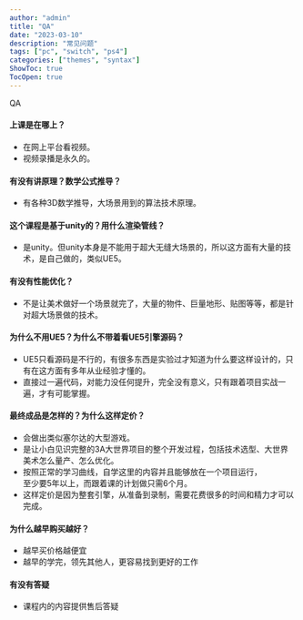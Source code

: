 ```yaml
---
author: "admin"
title: "QA"
date: "2023-03-10"
description: "常见问题"
tags: ["pc", "switch", "ps4"]
categories: ["themes", "syntax"]
ShowToc: true
TocOpen: true
---
```



<!--more--> 
QA




#### 上课是在哪上？
-   在网上平台看视频。
-   视频录播是永久的。

#### 有没有讲原理？数学公式推导？
-   有各种3D数学推导，大场景用到的算法技术原理。

#### 这个课程是基于unity的？用什么渲染管线？
-   是unity。但unity本身是不能用于超大无缝大场景的，所以这方面有大量的技术，是自己做的，类似UE5。

#### 有没有性能优化？
-   不是让美术做好一个场景就完了，大量的物件、巨量地形、贴图等等，都是针对超大场景做的技术。

#### 为什么不用UE5？为什么不带着看UE5引擎源码？
-   UE5只看源码是不行的，有很多东西是实验过才知道为什么要这样设计的，只有在这方面有多年从业经验才懂的。
-   直接过一遍代码，对能力没任何提升，完全没有意义，只有跟着项目实战一遍，才有可能掌握。

#### 最终成品是怎样的？为什么这样定价？
-   会做出类似塞尔达的大型游戏。
-   是让小白见识完整的3A大世界项目的整个开发过程，包括技术选型、大世界美术怎么量产、怎么优化。
-   按照正常的学习曲线，自学这里的内容并且能够放在一个项目运行，  
     至少要5年以上，而跟着课的计划做只需6个月。
-   这样定价是因为整套引擎，从准备到录制，需要花费很多的时间和精力才可以完成。

#### 为什么越早购买越好？
-	越早买价格越便宜
-	越早的学完，领先其他人，更容易找到更好的工作

#### 有没有答疑
-	课程内的内容提供售后答疑






